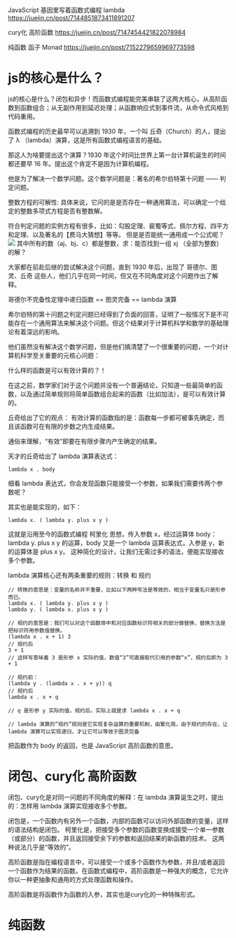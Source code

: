 # 
JavaScript 基因里写着函数式编程 lambda
https://juejin.cn/post/7144851873411891207

cury化 高阶函数
https://juejin.cn/post/7147454421822078984

纯函数 函子 Monad
https://juejin.cn/post/7152279659969773598

# js的核心是什么？
js的核心是什么？闭包和异步！而函数式编程能完美串联了这两大核心，从高阶函数到函数组合；从无副作用到延迟处理；从函数响应式到事件流，从命令式风格到代码重用。

函数式编程的历史最早可以追溯到 1930 年，一个叫 丘奇（Church）的人，提出了 λ （lambda）演算，这是所有函数式编程语言的基础。

那这人为啥要提出这个演算？1930 年这个时间比世界上第一台计算机诞生的时间都还要早 16 年。提出这个肯定不是因为计算机编程。

他是为了解决一个数学问题。这个数学问题是：著名的希尔伯特第十问题 —— 判定问题。

整数方程的可解性: 具体来说，它问的是是否存在一种通用算法，可以确定一个给定的整数多项式方程是否有整数解。

符合判定问题的实例方程有很多，比如：勾股定理、裴蜀等式、佩尔方程、四平方和定理、以及著名的【费马大猜想】等等。
但是是否能统一通用成一个公式呢？
![](https://p3-juejin.byteimg.com/tos-cn-i-k3u1fbpfcp/5a716843d342432bbb68d266335e6f06~tplv-k3u1fbpfcp-zoom-in-crop-mark:1512:0:0:0.awebp?)
其中所有的数（aj、bj、c）都是整数，求：能否找到一组 xj （全部为整数）的解？

大家都在前赴后继的尝试解决这个问题，直到 1930 年后，出现了 哥德尔、图灵、丘奇 这些人，他们几乎在同一时间，但又在不同角度对这个问题作出了解释。

哥德尔不完备性定理中递归函数 == 图灵完备 == lambda 演算

希尔伯特的第十问题之判定问题已经得到了负面的回答，证明了一般情况下是不可能存在一个通用算法来解决这个问题。但这个结果对于计算机科学和数学的基础理论有着深远的影响。

他们虽然没有解决这个数学问题，但是他们搞清楚了一个很重要的问题，一个对计算机科学至关重要的元核心问题：

什么样的函数是可以有效计算的？！

在这之前，数学家们对于这个问题并没有一个普遍结论，只知道一些最简单的函数，以及通过简单规则将简单函数组合起来的函数（比如加法），是可以有效计算的。

丘奇给出了它的观点：
有效计算的函数指的是：函数每一步都可被事先确定，而且该函数可在有限的步数之内生成结果。

通俗来理解，“有效”即要在有限步骤内产生确定的结果。

天才的丘奇给出了 lambda 演算表达式：

```
lambda x . body
```

细看 lambda 表达式，你会发现函数只能接受一个参数，如果我们需要传两个参数呢？

其实也是能实现的，如下：

```
lambda x. ( lambda y. plus x y )
```
这就是沿用至今的函数式编程 柯里化 思想，传入参数 x，经过运算体 body：lambda y. plus x y 的运算，body 又是一个 lambda 运算表达式，入参是 y，新的运算体是 plus x y。
这种简化的设计，让我们无需过多的语法，便能实现接收多个参数。

lambda 演算核心还有两条重要的规则：转换 和 规约

```
// 转换的意思是：变量的名称并不重要，比如以下两种写法是等效的，相当于变量名只是形参而已。
lambda x. ( lambda y. plus x y )
lambda y. ( lambda x. plus x y )

// 规约的意思是：我们可以对这个函数体中和对应函数标识符相关的部分做替换，替换方法是把标识符用参数值替换。
(lambda x . x + 1) 3
// 规约后
3 + 1
// 这样写意味着 3 是形参 x 实际的值，数值“3”可直接取代引用的参数“x”，规约后即为 3 + 1

// 规约前：
(lambda y . (lambda x . x + y)) q
// 规约后
lambda x . x + q

// q 是形参 y 实际的值，规约后，实际上就是求 lambda x . x + q

// lambda 演算的“规约”规则是它实现复杂运算的重要机制，由繁化简，由于规约的存在，让 lambda 演算可以实现递归，才让它可以等效于图灵完备
```

把函数作为 body 的返回，也是 JavaScript 高阶函数的意思。

# 闭包、cury化 高阶函数
闭包、cury化是对同一问题的不同角度的解释：在 lambda 演算诞生之时，提出的：怎样用 lambda 演算实现接收多个参数。

闭包是，一个函数内有另外一个函数，内部的函数可以访问外部函数的变量，这样的语法结构是闭包。
柯里化是，把接受多个参数的函数变换成接受一个单一参数（或部分）的函数，并且返回接受余下的参数和返回结果的新函数的技术。
这两种说法几乎是“等效的”。

高阶函数是指在编程语言中，可以接受一个或多个函数作为参数，并且/或者返回一个函数作为结果的函数。在函数式编程中，高阶函数是一种强大的概念，它允许你以一种更抽象和通用的方式处理函数和操作。

高阶函数是将函数作为函数的入参，其实也是cury化的一种特殊形式。

# 纯函数
